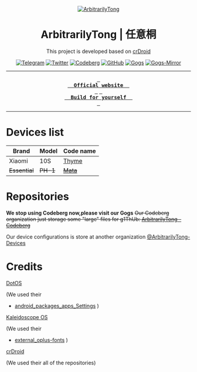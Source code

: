 <div align = center>

[![ArbitrarilyTong](https://github.com/ArbitrarilyTong/.github/raw/main/github_banner_2.png)][website]

<h1>ArbitrarilyTong | 任意桐</h1>

This project is developed based on [crDroid][crd]

[![Telegram](https://img.shields.io/badge/Telegram-2CA5E0?style=for-the-badge&logo=telegram&logoColor=white)][telegram]
[![Twitter](https://img.shields.io/badge/Twitter-%231DA1F2.svg?style=for-the-badge&logo=Twitter&logoColor=white)][twitter]
[![Codeberg](https://img.shields.io/badge/Codeberg-2185D0?style=for-the-badge&logo=Codeberg&logoColor=white)][codeberg]
[![GitHub](https://img.shields.io/badge/Devices-%23121011.svg?style=for-the-badge&logo=github&logoColor=white)][devices]
[![Gogs](https://img.shields.io/badge/Gogs-d75644.svg?style=for-the-badge&logo=git&logoColor=white)][gogs]
[![Gogs-Mirror](https://img.shields.io/badge/Gogs%20Mirror-d75644.svg?style=for-the-badge&logo=git&logoColor=white)][gogs-mirror]

---

**[<kbd> <br>  Official website  <br> </kbd>][website]**
**[<kbd> <br>  Build for yourself  <br> </kbd>][manifest]**

---
</div>

# Devices list

| Brand  | Model | Code name |
| ------ | ----- | --------- |
| Xiaomi | 10S   | [Thyme](https://arbitrarilytong.win/thyme.html)     |
| ~~Essential~~ | ~~PH-1~~   | ~~[Mata](https://arbitrarilytong.win/mata.html)~~     |

# Repositories

**We stop using Codeberg now,please visit our Gogs** ~~Our Codeberg organization just storage some "large" files for g1ThUb: [ArbitrarilyTong - Codeberg][codeberg]~~

Our device configurations is store at another organization [@ArbitrarilyTong-Devices][devices]

# Credits
[DotOS][dot]

(We used their 
 - [android_packages_apps_Settings][android_packages_apps_Settings]
)

[Kaleidoscope OS][kscope]

(We used their
- [external_oplus-fonts][external_oplus-fonts]
)

[crDroid][crd]

(We used their all of the repositories)

<!-- credits infos -->
[dot]: https://github/DotOS
[android_packages_apps_Settings]: https://github.com/DotOS/android_packages_apps_Settings
[kscope]: https://github.com/Project-Kaleidoscope/
[external_oplus-fonts]: https://gitlab.com/Project-Kaleidoscope/android_external_oplus-fonts
[crd]: https://github.com/crdroidandroid
<!-- project infos -->
[website]: https://arbitrarilytong.win
[telegram]: https://t.me/ArbitrarilyTong
[twitter]: https://twitter.com/Ninni_kiri_jp
[codeberg]: https://codeberg.org/ArbitrarilyTong
[devices]: https://github.com/ArbitrarilyTong-Devices
[manifest]: https://github.com/ArbitrarilyTong/android
[gogs]: https://c70v34.top/ArbitrarilyTong
[gogs-mirror]: https://c70v34.top/ArbitrarilyTong-Mirror
